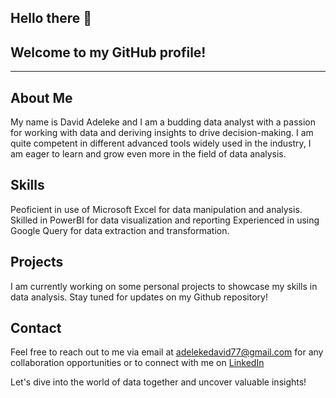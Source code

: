 ## Hello there 👋


## Welcome to my GitHub profile!
---------------------------------
## About Me

My name is David Adeleke and I am a budding data analyst with a passion for working with data and deriving insights to drive decision-making.
I am quite competent in different advanced tools widely used in the industry, I am eager to learn and grow even more in the field of data analysis.


## Skills

Peoficient in use of Microsoft Excel for data manipulation and analysis.
Skilled in PowerBI for data visualization and reporting
Experienced in using Google Query for data extraction and transformation.


## Projects

I am currently working on some personal projects to showcase my skills in data analysis. Stay tuned for updates on my Github repository!



## Contact 

Feel free to reach out to me via email at adelekedavid77@gmail.com for any collaboration opportunities or to connect with me on [LinkedIn](http://www.linkedin.com/in/adeleke-davido)

Let's dive into the world of data together and uncover valuable insights!
















<!--
**agenieus/agenieus** is a ✨ _special_ ✨ repository because its `README.md` (this file) appears on your GitHub profile.

Here are some ideas to get you started:

- 🔭 I’m currently working on ...
- 🌱 I’m currently learning ...
- 👯 I’m looking to collaborate on ...
- 🤔 I’m looking for help with ...
- 💬 Ask me about ...
- 📫 How to reach me: ...
- 😄 Pronouns: ...
- ⚡ Fun fact: ...
-->
